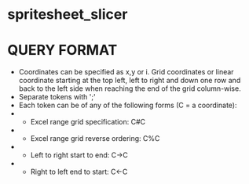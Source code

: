 # spritesheet_slicer

# QUERY FORMAT
* Coordinates can be specified as x,y or i. Grid coordinates or linear coordinate starting at the top left, left to right and down one row and back to the left side when reaching the end of the grid column-wise.
* Separate tokens with ';'
* Each token can be of any of the following forms (C = a coordinate):
* * Excel range grid specification: C#C
* * Excel range grid reverse ordering: C%C
* * Left to right start to end: C->C
* * Right to left end to start: C<-C
